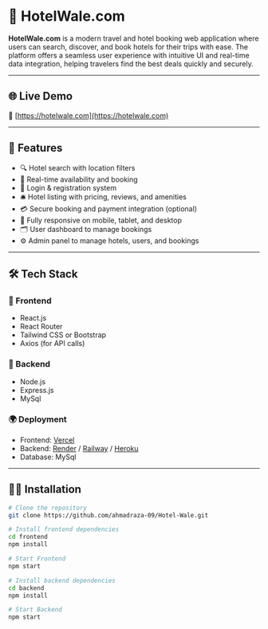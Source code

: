 # 🏨 HotelWale.com

**HotelWale.com** is a modern travel and hotel booking web application where users can search, discover, and book hotels for their trips with ease. The platform offers a seamless user experience with intuitive UI and real-time data integration, helping travelers find the best deals quickly and securely.

---

## 🌐 Live Demo

🔗 [https://hotelwale.com](https://hotelwale.com)

---

## 🚀 Features

- 🔍 Hotel search with location filters
- 📅 Real-time availability and booking
- 📝 Login & registration system
- 🛎️ Hotel listing with pricing, reviews, and amenities
- 💳 Secure booking and payment integration (optional)
- 📱 Fully responsive on mobile, tablet, and desktop
- 🗂️ User dashboard to manage bookings
- ⚙️ Admin panel to manage hotels, users, and bookings

---

## 🛠️ Tech Stack

### 🔧 Frontend

- React.js
- React Router
- Tailwind CSS or Bootstrap
- Axios (for API calls)

### 🔧 Backend

- Node.js
- Express.js
- MySql

### 🌍 Deployment

- Frontend: [Vercel](https://vercel.com)
- Backend: [Render](https://render.com) / [Railway](https://railway.app) / [Heroku](https://heroku.com)
- Database: MySql

---

## 🧑‍💻 Installation

```bash
# Clone the repository
git clone https://github.com/ahmadraza-09/Hotel-Wale.git

# Install frontend dependencies
cd frontend
npm install

# Start Frontend
npm start

# Install backend dependencies
cd backend
npm install

# Start Backend
npm start
```
